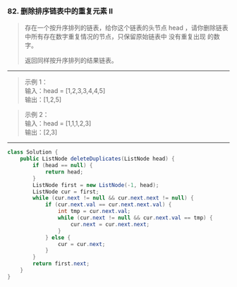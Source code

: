 ### 82. 删除排序链表中的重复元素 II

>存在一个按升序排列的链表，给你这个链表的头节点 head ，请你删除链表中所有存在数字重复情况的节点，只保留原始链表中 没有重复出现 的数字。
>
>返回同样按升序排列的结果链表。
***
>示例 1：  
>输入：head = [1,2,3,3,4,4,5]  
>输出：[1,2,5]  

>示例 2：  
>输入：head = [1,1,1,2,3]  
>输出：[2,3]  
***
```java
class Solution {
    public ListNode deleteDuplicates(ListNode head) {
        if (head == null) {
            return head;
        }
        ListNode first = new ListNode(-1, head);
        ListNode cur = first;
        while (cur.next != null && cur.next.next != null) {
            if (cur.next.val == cur.next.next.val) {
                int tmp = cur.next.val;
                while (cur.next != null && cur.next.val == tmp) {
                    cur.next = cur.next.next;
                }
            } else {
                cur = cur.next;
            }
        }
        return first.next;
    }
}
```
